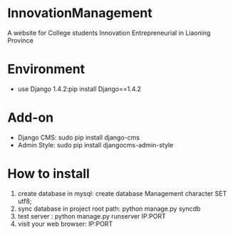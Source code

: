 InnovationManagement
====================

A website for College students Innovation  Entrepreneurial  in Liaoning Province 

# Environment 
 * use Django 1.4.2:pip install Django==1.4.2

# Add-on
 * Django CMS: sudo pip install django-cms
 * Admin Style: sudo pip install djangocms-admin-style 

# How to install

 1. create database in mysql: create database Management character SET utf8;
 1. sync database in project root path: python manage.py syncdb
 1. test server : python manage.py runserver IP:PORT
 1. visit your web browser: IP:PORT
